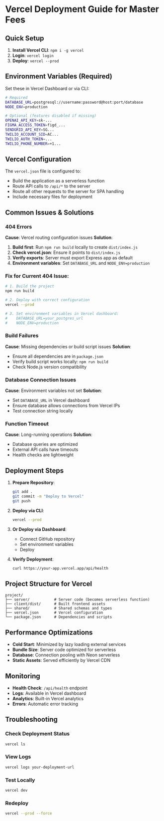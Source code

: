 # Vercel Deployment Guide for Master Fees

## Quick Setup

1. **Install Vercel CLI**: `npm i -g vercel`
2. **Login**: `vercel login`
3. **Deploy**: `vercel --prod`

## Environment Variables (Required)

Set these in Vercel Dashboard or via CLI:

```bash
# Required
DATABASE_URL=postgresql://username:password@host:port/database
NODE_ENV=production

# Optional (features disabled if missing)
OPENAI_API_KEY=sk-...
FIGMA_ACCESS_TOKEN=figd_...
SENDGRID_API_KEY=SG...
TWILIO_ACCOUNT_SID=AC...
TWILIO_AUTH_TOKEN=...
TWILIO_PHONE_NUMBER=+1...
```

## Vercel Configuration

The `vercel.json` file is configured to:
- Build the application as a serverless function
- Route API calls to `/api/*` to the server
- Route all other requests to the server for SPA handling
- Include necessary files for deployment

## Common Issues & Solutions

### 404 Errors
**Cause**: Vercel routing configuration issues
**Solution**: 
1. **Build first**: Run `npm run build` locally to create `dist/index.js`
2. **Check vercel.json**: Ensure it points to `dist/index.js`
3. **Verify exports**: Server must export Express app as default
4. **Environment variables**: Set `DATABASE_URL` and `NODE_ENV=production`

### Fix for Current 404 Issue:
```bash
# 1. Build the project
npm run build

# 2. Deploy with correct configuration
vercel --prod

# 3. Set environment variables in Vercel dashboard:
#    DATABASE_URL=your_postgres_url
#    NODE_ENV=production
```

### Build Failures
**Cause**: Missing dependencies or build script issues
**Solution**:
- Ensure all dependencies are in `package.json`
- Verify build script works locally: `npm run build`
- Check Node.js version compatibility

### Database Connection Issues
**Cause**: Environment variables not set
**Solution**:
- Set `DATABASE_URL` in Vercel dashboard
- Ensure database allows connections from Vercel IPs
- Test connection string locally

### Function Timeout
**Cause**: Long-running operations
**Solution**:
- Database queries are optimized
- External API calls have timeouts
- Health checks are lightweight

## Deployment Steps

1. **Prepare Repository**:
   ```bash
   git add .
   git commit -m "Deploy to Vercel"
   git push
   ```

2. **Deploy via CLI**:
   ```bash
   vercel --prod
   ```

3. **Or Deploy via Dashboard**:
   - Connect GitHub repository
   - Set environment variables
   - Deploy

4. **Verify Deployment**:
   ```bash
   curl https://your-app.vercel.app/api/health
   ```

## Project Structure for Vercel

```
project/
├── server/           # Server code (becomes serverless function)
├── client/dist/      # Built frontend assets
├── shared/           # Shared schemas and types
├── vercel.json       # Vercel configuration
└── package.json      # Dependencies and scripts
```

## Performance Optimizations

- **Cold Start**: Minimized by lazy loading external services
- **Bundle Size**: Server code optimized for serverless
- **Database**: Connection pooling with Neon serverless
- **Static Assets**: Served efficiently by Vercel CDN

## Monitoring

- **Health Check**: `/api/health` endpoint
- **Logs**: Available in Vercel dashboard
- **Analytics**: Built-in Vercel analytics
- **Errors**: Automatic error tracking

## Troubleshooting

### Check Deployment Status
```bash
vercel ls
```

### View Logs
```bash
vercel logs your-deployment-url
```

### Test Locally
```bash
vercel dev
```

### Redeploy
```bash
vercel --prod --force
```